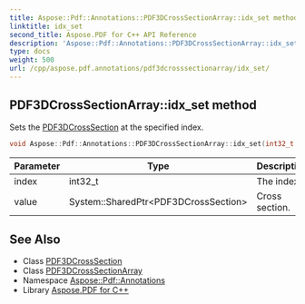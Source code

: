 ```yaml
---
title: Aspose::Pdf::Annotations::PDF3DCrossSectionArray::idx_set method
linktitle: idx_set
second_title: Aspose.PDF for C++ API Reference
description: 'Aspose::Pdf::Annotations::PDF3DCrossSectionArray::idx_set method. Sets the PDF3DCrossSection at the specified index in C++.'
type: docs
weight: 500
url: /cpp/aspose.pdf.annotations/pdf3dcrosssectionarray/idx_set/
---
```

## PDF3DCrossSectionArray::idx_set method


Sets the [PDF3DCrossSection](../../pdf3dcrosssection/) at the specified index.

```cpp
void Aspose::Pdf::Annotations::PDF3DCrossSectionArray::idx_set(int32_t index, System::SharedPtr<PDF3DCrossSection> value)
```


| Parameter | Type | Description |
| --- | --- | --- |
| index | int32_t | The index. |
| value | System::SharedPtr\<PDF3DCrossSection\> | Cross section. |

## See Also

* Class [PDF3DCrossSection](../../pdf3dcrosssection/)
* Class [PDF3DCrossSectionArray](../)
* Namespace [Aspose::Pdf::Annotations](../../)
* Library [Aspose.PDF for C++](../../../)
